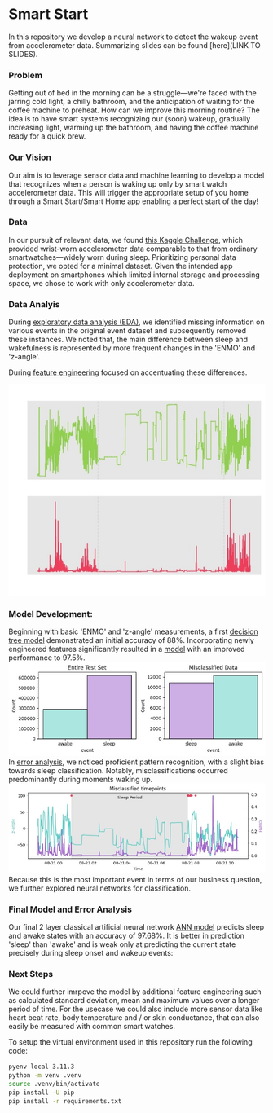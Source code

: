 # Smart Start
In this repository we develop a neural network to detect the wakeup event from accelerometer data. Summarizing slides can be found [here](LINK TO SLIDES).

### Problem
Getting out of bed in the morning can be a struggle—we're faced with the jarring cold light, a chilly bathroom, and the anticipation of waiting for the coffee machine to preheat. How can we improve this morning routine? The idea is to have smart systems recognizing our (soon) wakeup, gradually increasing light, warming up the bathroom, and having the coffee machine ready for a quick brew.

### Our Vision
Our aim is to leverage sensor data and machine learning to develop a model that recognizes when a person is waking up only by smart watch accelerometer data. This will trigger the appropriate setup of you home through a Smart Start/Smart Home app enabling a perfect start of the day!

### Data
In our pursuit of relevant data, we found [this Kaggle Challenge]((https://www.kaggle.com/competitions/child-mind-institute-detect-sleep-states/data)), which provided wrist-worn accelerometer data comparable to that from ordinary smartwatches—widely worn during sleep. Prioritizing personal data protection, we opted for a minimal dataset. Given the intended app deployment on smartphones which limited internal storage and processing space, we chose to work with only accelerometer data.

### Data Analyis
During [exploratory data analysis (EDA)](https://github.com/HPweck/sleepy_kid_Zzzz/blob/hannes_2/child-mind-institute-detect-sleep-states/EDA_Clean/to_be_cleaned/EDA_clean.ipynb), we identified missing information on various events in the original event dataset and subsequently removed these instances. We noted that, the main difference between sleep and wakefulness is represented by more frequent changes in the  'ENMO' and 'z-angle'. </p> During [feature engineering](https://github.com/HPweck/sleepy_kid_Zzzz/tree/David_make_data) focused on accentuating these differences. </p> 
![enmo and anglez over one night](/images/5AB450B3-D46A-4C57-AA7B-FF093AD3B268.jpeg)

### Model Development:
Beginning with basic 'ENMO' and 'z-angle' measurements, a first [decision tree model](https://github.com/HPweck/sleepy_kid_Zzzz/blob/models/model_DecisionTree1.ipynb) demonstrated an initial accuracy of 88%. Incorporating newly engineered features significantly resulted in a [model](https://github.com/HPweck/sleepy_kid_Zzzz/blob/models/model_DecisionTree1_allData.ipynb) with an improved performance to 97.5%. 
![sleep vs wake detection](images/A2FDAA4A-8E44-438E-A817-21802AB7A99B_4_5005_c.jpeg)
In [error analysis](https://github.com/HPweck/sleepy_kid_Zzzz/blob/models/model_DecisionTree_allData_ErrorAnalysis.ipynb), we noticed proficient pattern recognition, with a slight bias towards sleep classification. 
Notably, misclassifications occurred predominantly during moments waking up. 
![misclassificated events](/images/2AE27D67-82BD-4011-BFE7-0162A7DD702D_4_5005_c.jpeg)
Because this is the most important event in terms of our business question, we further explored neural networks for classification.

### Final Model and Error Analysis
Our final 2 layer classical artificial neural network [ANN model]() predicts sleep and awake states with an accuracy of 97.68%.
It is better in prediction 'sleep' than 'awake' and is weak only at predicting the current state precisely during sleep onset and wakeup events:


### Next Steps
We could further imrpove the model by additional feature engineering such as calculated standard deviation, mean and maximum values over a longer period of time. For the usecase we could also include more sensor data like heart beat rate, body temperature and / or skin conductance, that can also easily be measured with common smart watches.


To setup the virtual environment used in this repository run the following code:

```BASH
pyenv local 3.11.3
python -m venv .venv
source .venv/bin/activate
pip install -U pip
pip install -r requirements.txt
```

